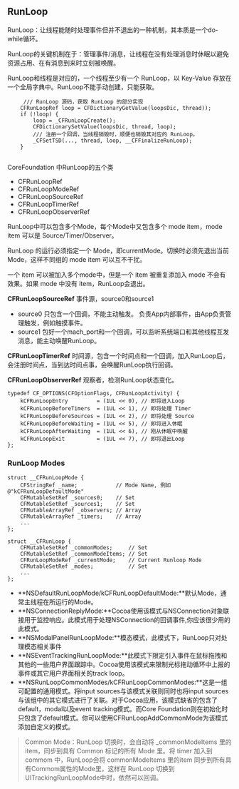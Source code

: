 ## RunLoop

RunLoop：让线程能随时处理事件但并不退出的一种机制，其本质是一个do-while循环。

RunLoop的关键机制在于：管理事件/消息，让线程在没有处理消息时休眠以避免资源占用、在有消息到来时立刻被唤醒。

RunLoop和线程是对应的，一个线程至少有一个 RunLoop，以 Key-Value 存放在一个全局字典中。RunLoop不能手动创建，只能获取。

```
	 /// RunLoop 源码，获取 RunLoop 的部分实现
    CFRunLoopRef loop = CFDictionaryGetValue(loopsDic, thread));     
    if (!loop) {
        loop = _CFRunLoopCreate();
        CFDictionarySetValue(loopsDic, thread, loop);
        /// 注册一个回调，当线程销毁时，顺便也销毁其对应的 RunLoop。
        _CFSetTSD(..., thread, loop, __CFFinalizeRunLoop);
    }
    
```

CoreFoundation 中RunLoop的五个类

* CFRunLoopRef
* CFRunLoopModeRef
* CFRunLoopSourceRef
* CFRunLoopTimerRef
* CFRunLoopObserverRef

RunLoop中可以包含多个Mode，每个Mode中又包含多个 mode item，mode item 可以是 Source/Timer/Observer。

RunLoop 的运行必须指定一个 Mode，即currentMode。切换时必须先退出当前Mode，这样不同组的 mode item 可以互不干扰。

一个 item 可以被加入多个mode中，但是一个 item 被重复添加入 mode 不会有效果。如果 mode 中没有 item，RunLoop会退出。

**CFRunLoopSourceRef** 事件源，source0和source1

* source0 只包含一个回调，不能主动触发。 负责App内部事件，由App负责管理触发，例如触摸事件。
* source1 包好一个mach_port和一个回调，可以监听系统端口和其他线程互发消息，能主动唤醒RunLoop。

**CFRunLoopTimerRef** 时间源，包含一个时间点和一个回调，加入RunLoop后，会注册时间点，当到达时间点事，会唤醒RunLoop执行回调。

**CFRunLoopObserverRef** 观察者，检测RunLoop状态变化。

```
typedef CF_OPTIONS(CFOptionFlags, CFRunLoopActivity) {
    kCFRunLoopEntry         = (1UL << 0), // 即将进入Loop
    kCFRunLoopBeforeTimers  = (1UL << 1), // 即将处理 Timer
    kCFRunLoopBeforeSources = (1UL << 2), // 即将处理 Source
    kCFRunLoopBeforeWaiting = (1UL << 5), // 即将进入休眠
    kCFRunLoopAfterWaiting  = (1UL << 6), // 刚从休眠中唤醒
    kCFRunLoopExit          = (1UL << 7), // 即将退出Loop
};
```

### RunLoop Modes

```
struct __CFRunLoopMode {
    CFStringRef _name;            // Mode Name, 例如 @"kCFRunLoopDefaultMode"
    CFMutableSetRef _sources0;    // Set
    CFMutableSetRef _sources1;    // Set
    CFMutableArrayRef _observers; // Array
    CFMutableArrayRef _timers;    // Array
    ...
};
  
struct __CFRunLoop {
    CFMutableSetRef _commonModes;     // Set
    CFMutableSetRef _commonModeItems; // Set
    CFRunLoopModeRef _currentMode;    // Current Runloop Mode
    CFMutableSetRef _modes;           // Set
    ...
};
```

* **NSDefaultRunLoopMode/kCFRunLoopDefaultMode:**默认Mode，通常主线程在所运行的Mode。
* **NSConnectionReplyMode:**Cocoa使用该模式与NSConnection对象联接用于监控响应。此模式用于处理NSConnection的回调事件,你应该很少用的此模式。
* **NSModalPanelRunLoopMode:**模态模式，此模式下，RunLoop只对处理模态相关事件
* **NSEventTrackingRunLoopMode:**此模式下限定引入事件在鼠标拖拽和其他的一些用户界面跟踪中。Cocoa使用该模式来限制光标拖动循环中上报的事件或其它用户界面相关的track loop。
* **NSRunLoopCommonModes/kCFRunLoopCommonModes:**这是一组可配置的通用模式。将input sources与该模式关联则同时也将input sources与该组中的其它模式进行了关联。对于Cocoa应用，该模式缺省的包含了default，modal以及event tracking模式。而Core Foundation则在初始化时只包含了default模式。你可以使用CFRunLoopAddCommonMode为该模式添加自定义的模式。

> Common Mode：RunLoop 切换时，会自动将 _commonModeItems 里的 item，同步到具有 Common 标记的所有 Mode 里。将 timer 加入到 commom 中，RunLoop会将 commonModeItems 里的item 同步到所有具有Commom属性的Mode里，这样在 RunLoop 切换到UITrackingRunLoopMode中时，依然可以回调。
